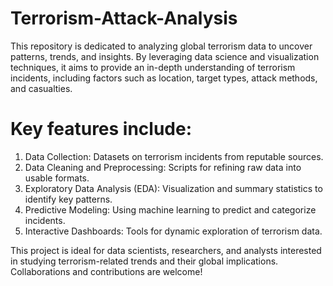 # Terrorism-Attack-Analysis
This repository is dedicated to analyzing global terrorism data to uncover patterns, trends, and insights. By leveraging data science and visualization techniques, it aims to provide an in-depth understanding of terrorism incidents, including factors such as location, target types, attack methods, and casualties.
# Key features include:

1. Data Collection: Datasets on terrorism incidents from reputable sources.
2. Data Cleaning and Preprocessing: Scripts for refining raw data into usable formats.
3. Exploratory Data Analysis (EDA): Visualization and summary statistics to identify key patterns.
4. Predictive Modeling: Using machine learning to predict and categorize incidents.
5. Interactive Dashboards: Tools for dynamic exploration of terrorism data.

This project is ideal for data scientists, researchers, and analysts interested in studying terrorism-related trends and their global implications. Collaborations and contributions are welcome!
